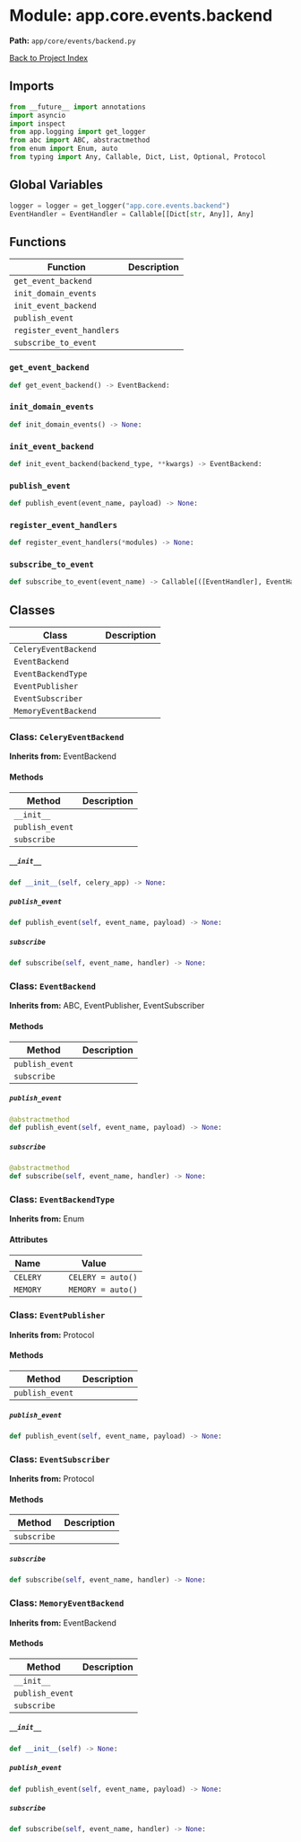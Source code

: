 # Module: app.core.events.backend

**Path:** `app/core/events/backend.py`

[Back to Project Index](../../../../index.md)

## Imports
```python
from __future__ import annotations
import asyncio
import inspect
from app.logging import get_logger
from abc import ABC, abstractmethod
from enum import Enum, auto
from typing import Any, Callable, Dict, List, Optional, Protocol
```

## Global Variables
```python
logger = logger = get_logger("app.core.events.backend")
EventHandler = EventHandler = Callable[[Dict[str, Any]], Any]
```

## Functions

| Function | Description |
| --- | --- |
| `get_event_backend` |  |
| `init_domain_events` |  |
| `init_event_backend` |  |
| `publish_event` |  |
| `register_event_handlers` |  |
| `subscribe_to_event` |  |

### `get_event_backend`
```python
def get_event_backend() -> EventBackend:
```

### `init_domain_events`
```python
def init_domain_events() -> None:
```

### `init_event_backend`
```python
def init_event_backend(backend_type, **kwargs) -> EventBackend:
```

### `publish_event`
```python
def publish_event(event_name, payload) -> None:
```

### `register_event_handlers`
```python
def register_event_handlers(*modules) -> None:
```

### `subscribe_to_event`
```python
def subscribe_to_event(event_name) -> Callable[([EventHandler], EventHandler)]:
```

## Classes

| Class | Description |
| --- | --- |
| `CeleryEventBackend` |  |
| `EventBackend` |  |
| `EventBackendType` |  |
| `EventPublisher` |  |
| `EventSubscriber` |  |
| `MemoryEventBackend` |  |

### Class: `CeleryEventBackend`
**Inherits from:** EventBackend

#### Methods

| Method | Description |
| --- | --- |
| `__init__` |  |
| `publish_event` |  |
| `subscribe` |  |

##### `__init__`
```python
def __init__(self, celery_app) -> None:
```

##### `publish_event`
```python
def publish_event(self, event_name, payload) -> None:
```

##### `subscribe`
```python
def subscribe(self, event_name, handler) -> None:
```

### Class: `EventBackend`
**Inherits from:** ABC, EventPublisher, EventSubscriber

#### Methods

| Method | Description |
| --- | --- |
| `publish_event` |  |
| `subscribe` |  |

##### `publish_event`
```python
@abstractmethod
def publish_event(self, event_name, payload) -> None:
```

##### `subscribe`
```python
@abstractmethod
def subscribe(self, event_name, handler) -> None:
```

### Class: `EventBackendType`
**Inherits from:** Enum

#### Attributes

| Name | Value |
| --- | --- |
| `CELERY` | `    CELERY = auto()` |
| `MEMORY` | `    MEMORY = auto()` |

### Class: `EventPublisher`
**Inherits from:** Protocol

#### Methods

| Method | Description |
| --- | --- |
| `publish_event` |  |

##### `publish_event`
```python
def publish_event(self, event_name, payload) -> None:
```

### Class: `EventSubscriber`
**Inherits from:** Protocol

#### Methods

| Method | Description |
| --- | --- |
| `subscribe` |  |

##### `subscribe`
```python
def subscribe(self, event_name, handler) -> None:
```

### Class: `MemoryEventBackend`
**Inherits from:** EventBackend

#### Methods

| Method | Description |
| --- | --- |
| `__init__` |  |
| `publish_event` |  |
| `subscribe` |  |

##### `__init__`
```python
def __init__(self) -> None:
```

##### `publish_event`
```python
def publish_event(self, event_name, payload) -> None:
```

##### `subscribe`
```python
def subscribe(self, event_name, handler) -> None:
```
